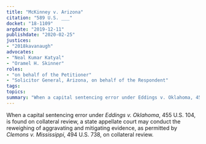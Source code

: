 ```yaml
---
title: "McKinney v. Arizona"
citation: "589 U.S. ___"
docket: "18-1109"
argdate: "2019-12-11"
publishdate: "2020-02-25"
justices:
- "2018kavanaugh"
advocates:
- "Neal Kumar Katyal"
- "Oramel H. Skinner"
roles:
- "on behalf of the Petitioner"
- "Solicitor General, Arizona, on behalf of the Respondent"
tags:
topics:
summary: "When a capital sentencing error under Eddings v. Oklahoma, 455 U.S. 104, is found on collateral review, a state appellate court may conduct the reweighing of aggravating and mitigating evidence, as permitted by Clemons v. Mississippi, 494 U.S. 738, on collateral review."
---
```

When a capital sentencing error under *Eddings v. Oklahoma*, 455 U.S. 104, is found on collateral review, a state appellate court may conduct the reweighing of aggravating and mitigating evidence, as permitted by *Clemons v. Mississippi*, 494 U.S. 738, on collateral review.